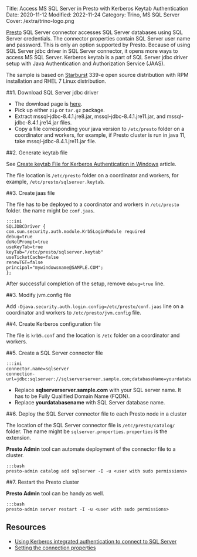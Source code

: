 Title: Access MS SQL Server in Presto with Kerberos Keytab Authentication
Date: 2020-11-12
Modified: 2022-11-24
Category: Trino, MS SQL Server
Cover: /extra/trino-logo.png

[Presto](https://prestosql.io/) SQL Server connector accesses SQL Server databases using SQL Server credentials. The connector properties contain SQL Server user name and password. This is only an option supported by Presto. Because of using SQL Server jdbc driver in SQL Server connector, it opens more ways to access MS SQL Server. Kerberos keytab is a part of SQL Server jdbc driver setup with Java Authentication and Authorization Service (JAAS).

The sample is based on [Starburst](https://www.starburstdata.com/) 339-e open source distribution with RPM installation and RHEL 7 Linux distribution.

##1. Download SQL Server jdbc driver

* The download page is [here](https://docs.microsoft.com/en-us/sql/connect/jdbc/download-microsoft-jdbc-driver-for-sql-server?view=sql-server-ver15). 
* Pick up either `zip` or `tar.gz` package.
* Extract mssql-jdbc-8.4.1.jre8.jar, mssql-jdbc-8.4.1.jre11.jar, and mssql-jdbc-8.4.1.jre14.jar files.
* Copy a file corresponding your java version to `/etc/presto` folder on a coordinator and workers, for example, if Presto cluster is run in java 11, take mssql-jdbc-8.4.1.jre11.jar file.

##2. Generate keytab file

See [Create keytab File for Kerberos Authentication in Windows]({filename}/articles/create-keytab-file-for-kerberos-authentication-in-windows.md) article.

The file location is `/etc/presto` folder on a coordinator and workers, for example, `/etc/presto/sqlserver.keytab`.

##3. Create jaas file

The file has to be deployed to a coordinator and workers in `/etc/presto` folder. the name might be `conf.jaas`.

    :::ini
    SQLJDBCDriver {
    com.sun.security.auth.module.Krb5LoginModule required
    debug=true
    doNotPrompt=true
    useKeyTab=true
    keyTab="/etc/presto/sqlserver.keytab"
    useTicketCache=false
    renewTGT=false
    principal="mywindowsname@SAMPLE.COM";
    };

After successful completion of the setup, remove `debug=true` line.

##3. Modify jvm.config file

Add `-Djava.security.auth.login.config=/etc/presto/conf.jaas` line on a coordinator and workers to `/etc/presto/jvm.config` file.

##4. Create Kerberos configuration file

The file is `krb5.conf` and the location is `/etc` folder on a coordinator and workers.

##5. Create a SQL Server connector file

    :::ini
    connector.name=sqlserver
    connection-url=jdbc:sqlserver://sqlserverserver.sample.com;databaseName=yourdatabasename;integratedSecurity=true;authenticationScheme=JavaKerberos;jaasConfigurationName=SQLJDBCDriver

* Replace **sqlserverserver.sample.com** with your SQL server name. It has to be Fully Qualified Domain Name (FQDN).
* Replace **yourdatabasename** with SQL Server database name.

##6. Deploy the SQL Server connector file to each Presto node in a cluster

The location of the SQL Server connector file is `/etc/presto/catalog/` folder. The name might be `sqlserver.properties`. `properties` is the extension.

**Presto Admin** tool can automate deployment of the connector file to a cluster.

    :::bash
    presto-admin catalog add sqlserver -I -u <user with sudo permissions>

##7. Restart the Presto cluster

**Presto Admin** tool can be handy as well.

    :::bash
    presto-admin server restart -I -u <user with sudo permissions>

## Resources
* [Using Kerberos integrated authentication to connect to SQL Server](https://docs.microsoft.com/en-us/sql/connect/jdbc/using-kerberos-integrated-authentication-to-connect-to-sql-server?view=sql-server-ver15)
* [Setting the connection properties](https://docs.microsoft.com/en-us/sql/connect/jdbc/setting-the-connection-properties?view=sql-server-ver15)
